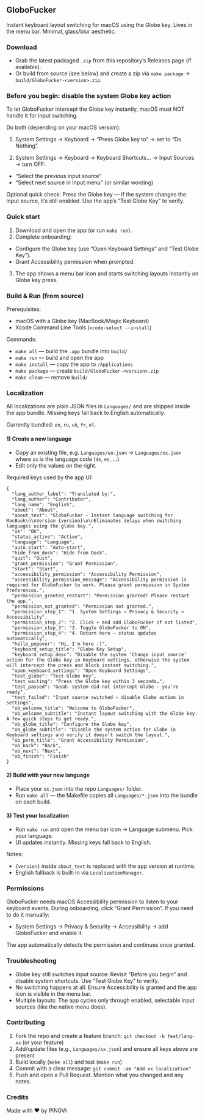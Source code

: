 ## GloboFucker

Instant keyboard layout switching for macOS using the Globe key. Lives in the menu bar. Minimal, glass/blur aesthetic.


### Download

- Grab the latest packaged `.zip` from this repository’s Releases page (if available).
- Or build from source (see below) and create a zip via `make package` → `build/GloboFucker-<version>.zip`.

### Before you begin: disable the system Globe key action

To let GloboFucker intercept the Globe key instantly, macOS must NOT handle it for input switching.

Do both (depending on your macOS version):

1) System Settings → Keyboard → “Press Globe key to” → set to “Do Nothing”.

2) System Settings → Keyboard → Keyboard Shortcuts… → Input Sources → turn OFF:
- “Select the previous input source”
- “Select next source in Input menu” (or similar wording)

Optional quick check: Press the Globe key — if the system changes the input source, it’s still enabled. Use the app’s “Test Globe Key” to verify.

### Quick start

1) Download and open the app (or run `make run`).
2) Complete onboarding:
- Configure the Globe key (use “Open Keyboard Settings” and “Test Globe Key”).
- Grant Accessibility permission when prompted.
3) The app shows a menu bar icon and starts switching layouts instantly on Globe key press.

### Build & Run (from source)

Prerequisites:
- macOS with a Globe key (MacBook/Magic Keyboard)
- Xcode Command Line Tools (`xcode-select --install`)

Commands:
- `make all` — build the `.app` bundle into `build/`
- `make run` — build and open the app
- `make install` — copy the app to `/Applications`
- `make package` — create `build/GloboFucker-<version>.zip`
- `make clean` — remove `build/`

### Localization

All localizations are plain JSON files in `Languages/` and are shipped inside the app bundle. Missing keys fall back to English automatically.

Currently bundled: `en`, `ru`, `uk`, `fr`, `el`.

#### 1) Create a new language

- Copy an existing file, e.g. `Languages/en.json` → `Languages/xx.json` where `xx` is the language code (`de`, `es`, …).
- Edit only the values on the right.

Required keys used by the app UI:

```
{
  "lang_author_label": "Translated by:",
  "lang_author": "Contributor",
  "lang_name": "English",
  "about": "About",
  "about_text": "GloboFucker - Instant language switching for MacBook\n\nVersion {version}\n\nEliminates delays when switching languages using the globe key.",
  "ok": "OK",
  "status_active": "Active",
  "language": "Language",
  "auto_start": "Auto-start",
  "hide_from_dock": "Hide from Dock",
  "quit": "Quit",
  "grant_permission": "Grant Permission",
  "start": "Start",
  "accessibility_permission": "Accessibility Permission",
  "accessibility_permission_message": "Accessibility permission is required for GloboFucker to work. Please grant permission in System Preferences.",
  "permission_granted_restart": "Permission granted! Please restart the app.",
  "permission_not_granted": "Permission not granted.",
  "permission_step_1": "1. System Settings → Privacy & Security → Accessibility",
  "permission_step_2": "2. Click + and add GloboFucker if not listed",
  "permission_step_3": "3. Toggle GloboFucker to ON",
  "permission_step_4": "4. Return here — status updates automatically",
  "hello_popover": "Hi, I'm here :)",
  "keyboard_setup_title": "Globe Key Setup",
  "keyboard_setup_desc": "Disable the system ‘Change input source’ action for the Globe key in Keyboard settings, otherwise the system will intercept the press and block instant switching.",
  "open_keyboard_settings": "Open Keyboard Settings",
  "test_globe": "Test Globe Key",
  "test_waiting": "Press the Globe key within 3 seconds…",
  "test_passed": "Good: system did not intercept Globe — you're ready",
  "test_failed": "Input source switched — disable Globe action in settings",
  "ob_welcome_title": "Welcome to GloboFucker",
  "ob_welcome_subtitle": "Instant layout switching with the Globe key. A few quick steps to get ready.",
  "ob_globe_title": "Configure the Globe key",
  "ob_globe_subtitle": "Disable the system action for Globe in Keyboard settings and verify it doesn't switch the layout.",
  "ob_perm_title": "Grant Accessibility Permission",
  "ob_back": "Back",
  "ob_next": "Next",
  "ob_finish": "Finish"
}
```

#### 2) Build with your new language

- Place your `xx.json` into the repo `Languages/` folder.
- Run `make all` — the Makefile copies all `Languages/*.json` into the bundle on each build.

#### 3) Test your localization

- Run `make run` and open the menu bar icon → Language submenu. Pick your language.
- UI updates instantly. Missing keys fall back to English.

Notes:
- `{version}` inside `about_text` is replaced with the app version at runtime.
- English fallback is built-in via `LocalizationManager`.

### Permissions

GloboFucker needs macOS Accessibility permission to listen to your keyboard events. During onboarding, click “Grant Permission”. If you need to do it manually:

- System Settings → Privacy & Security → Accessibility → add GloboFucker and enable it.

The app automatically detects the permission and continues once granted.

### Troubleshooting

- Globe key still switches input source: Revisit “Before you begin” and disable system shortcuts. Use “Test Globe Key” to verify.
- No switching happens at all: Ensure Accessibility is granted and the app icon is visible in the menu bar.
- Multiple layouts: The app cycles only through enabled, selectable input sources (like the native menu does).

### Contributing

1) Fork the repo and create a feature branch: `git checkout -b feat/lang-xx` (or your feature)
2) Add/update files (e.g., `Languages/xx.json`) and ensure all keys above are present
3) Build locally (`make all`) and test (`make run`)
4) Commit with a clear message: `git commit -am "Add xx localization"`
5) Push and open a Pull Request. Mention what you changed and any notes.

### Credits

Made with ❤️ by PINGVI
